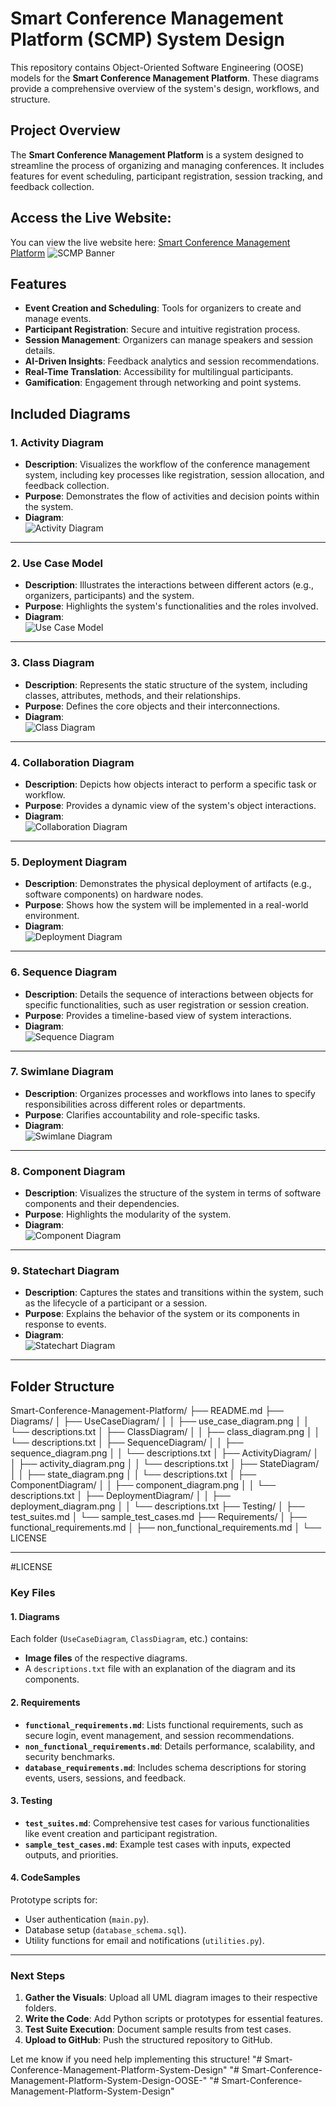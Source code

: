 # Smart Conference Management Platform (SCMP) System Design

This repository contains Object-Oriented Software Engineering (OOSE) models for the **Smart Conference Management Platform**. These diagrams provide a comprehensive overview of the system's design, workflows, and structure.


## Project Overview
The **Smart Conference Management Platform** is a system designed to streamline the process of organizing and managing conferences. It includes features for event scheduling, participant registration, session tracking, and feedback collection.

## Access the Live Website:
You can view the live website here: [Smart Conference Management Platform](https://bharathyadav2004.github.io/Smart-Conference-Management-Platform/)
![SCMP Banner](./Images/video.gif)

## Features
- **Event Creation and Scheduling**: Tools for organizers to create and manage events.
- **Participant Registration**: Secure and intuitive registration process.
- **Session Management**: Organizers can manage speakers and session details.
- **AI-Driven Insights**: Feedback analytics and session recommendations.
- **Real-Time Translation**: Accessibility for multilingual participants.
- **Gamification**: Engagement through networking and point systems.


## Included Diagrams

### 1. **Activity Diagram**
   - **Description**: Visualizes the workflow of the conference management system, including key processes like registration, session allocation, and feedback collection.
   - **Purpose**: Demonstrates the flow of activities and decision points within the system.
   - **Diagram**:  
     ![Activity Diagram](./Diagrams/ActivityDiagram/ActivityDiagram.png)

---

### 2. **Use Case Model**
   - **Description**: Illustrates the interactions between different actors (e.g., organizers, participants) and the system.
   - **Purpose**: Highlights the system's functionalities and the roles involved.
   - **Diagram**:  
     ![Use Case Model](./Diagrams/UseCaseDiagram/UseCaseDiagram.png)

---

### 3. **Class Diagram**
   - **Description**: Represents the static structure of the system, including classes, attributes, methods, and their relationships.
   - **Purpose**: Defines the core objects and their interconnections.
   - **Diagram**:  
     ![Class Diagram](./Diagrams/ClssDiagram/ClassDiagram.png)

---

### 4. **Collaboration Diagram**
   - **Description**: Depicts how objects interact to perform a specific task or workflow.
   - **Purpose**: Provides a dynamic view of the system's object interactions.
   - **Diagram**:  
     ![Collaboration Diagram](./Diagrams/CollaborationDiagram/CollaborationDiagram.png)

---

### 5. **Deployment Diagram**
   - **Description**: Demonstrates the physical deployment of artifacts (e.g., software components) on hardware nodes.
   - **Purpose**: Shows how the system will be implemented in a real-world environment.
   - **Diagram**:  
     ![Deployment Diagram](./Diagrams/DeploymentDiagram/DeploymentDiagram.png)

---

### 6. **Sequence Diagram**
   - **Description**: Details the sequence of interactions between objects for specific functionalities, such as user registration or session creation.
   - **Purpose**: Provides a timeline-based view of system interactions.
   - **Diagram**:  
     ![Sequence Diagram](./Diagrams/SequenceDiagram/SequenceDiagram.png)

---

### 7. **Swimlane Diagram**
   - **Description**: Organizes processes and workflows into lanes to specify responsibilities across different roles or departments.
   - **Purpose**: Clarifies accountability and role-specific tasks.
   - **Diagram**:  
     ![Swimlane Diagram](./Diagrams/SwimlaneDiagram/SwimlaneDiagram.png)

---

### 8. **Component Diagram**
   - **Description**: Visualizes the structure of the system in terms of software components and their dependencies.
   - **Purpose**: Highlights the modularity of the system.
   - **Diagram**:  
     ![Component Diagram](./Diagrams/ComponentDiagram/ComponentDiagram.png)

---

### 9. **Statechart Diagram**
   - **Description**: Captures the states and transitions within the system, such as the lifecycle of a participant or a session.
   - **Purpose**: Explains the behavior of the system or its components in response to events.
   - **Diagram**:  
     ![Statechart Diagram](./StateDiagram/StateChartDiagram.png)

---

## Folder Structure
Smart-Conference-Management-Platform/
├── README.md
├── Diagrams/
│   ├── UseCaseDiagram/
│   │   ├── use_case_diagram.png
│   │   └── descriptions.txt
│   ├── ClassDiagram/
│   │   ├── class_diagram.png
│   │   └── descriptions.txt
│   ├── SequenceDiagram/
│   │   ├── sequence_diagram.png
│   │   └── descriptions.txt
│   ├── ActivityDiagram/
│   │   ├── activity_diagram.png
│   │   └── descriptions.txt
│   ├── StateDiagram/
│   │   ├── state_diagram.png
│   │   └── descriptions.txt
│   ├── ComponentDiagram/
│   │   ├── component_diagram.png
│   │   └── descriptions.txt
│   ├── DeploymentDiagram/
│   │   ├── deployment_diagram.png
│   │   └── descriptions.txt
├── Testing/
│   ├── test_suites.md
│   └── sample_test_cases.md
├── Requirements/
│   ├── functional_requirements.md
│   ├── non_functional_requirements.md
│
└── LICENSE


---

#LICENSE

### **Key Files**

#### **1. Diagrams**
Each folder (`UseCaseDiagram`, `ClassDiagram`, etc.) contains:
- **Image files** of the respective diagrams.
- A `descriptions.txt` file with an explanation of the diagram and its components.

#### **2. Requirements**
- **`functional_requirements.md`**: Lists functional requirements, such as secure login, event management, and session recommendations.
- **`non_functional_requirements.md`**: Details performance, scalability, and security benchmarks.
- **`database_requirements.md`**: Includes schema descriptions for storing events, users, sessions, and feedback.

#### **3. Testing**
- **`test_suites.md`**: Comprehensive test cases for various functionalities like event creation and participant registration.
- **`sample_test_cases.md`**: Example test cases with inputs, expected outputs, and priorities.

#### **4. CodeSamples**
Prototype scripts for:
- User authentication (`main.py`).
- Database setup (`database_schema.sql`).
- Utility functions for email and notifications (`utilities.py`).

---

### Next Steps
1. **Gather the Visuals**: Upload all UML diagram images to their respective folders.
2. **Write the Code**: Add Python scripts or prototypes for essential features.
3. **Test Suite Execution**: Document sample results from test cases.
4. **Upload to GitHub**: Push the structured repository to GitHub.

Let me know if you need help implementing this structure!
"# Smart-Conference-Management-Platform-System-Design" 
"# Smart-Conference-Management-Platform-System-Design-OOSE-" 
"# Smart-Conference-Management-Platform-System-Design" 
